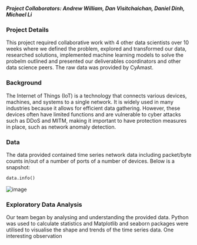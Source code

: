 ##### Project Collaborators: *Andrew William, Dan Visitchaichan, Daniel Dinh, Michael Li*

### Project Details
This project required collaborative work with 4 other data scientists over 10 weeks where we defined the problem, explored and transformed our data, researched solutions, implemented machine learning models to solve the probelm outlined and presented our deliverables coordinators and other data science peers. The raw data was provided by CyAmast.

### Background
The Internet of Things (IoT) is a technology that connects various devices, machines, and systems to a single network. It is widely used in many industries because it allows for efficient data gathering. However, these devices often have limited functions and are vulnerable to cyber attacks such as DDoS and MITM, making it important to have protection measures in place, such as network anomaly detection.

### Data
The data provided contained time series network data including packet/byte counts in/out of a number of ports of a number of devices. Below is a snapshot:
```python
data.info()
```
![image](https://user-images.githubusercontent.com/98208084/209839388-429df3b8-320f-4a0d-8de2-08be9d56f2d2.png)

### Exploratory Data Analysis
Our team began by analysing and understanding the provided data. Python was used to calculate statistics and Matplotlib and seaborn packages were utilised to visualise the shape and trends of the time series data. One interesting observation 




